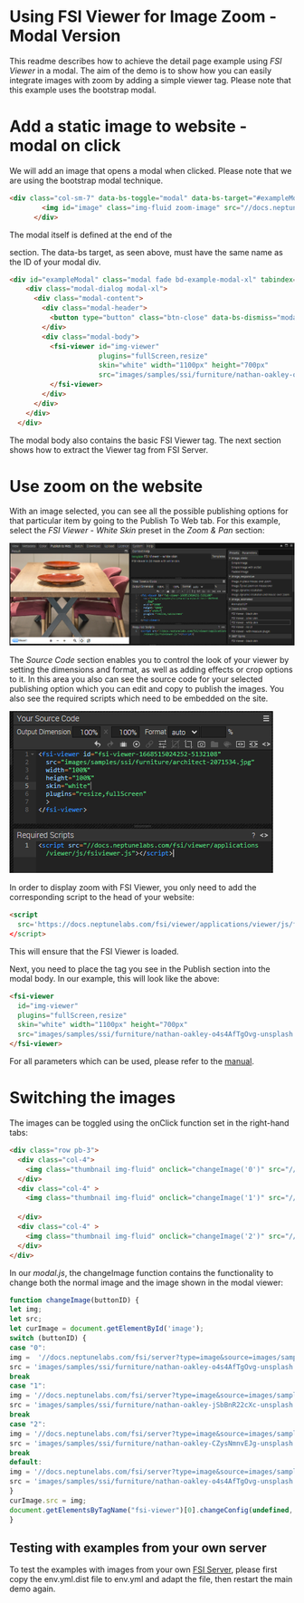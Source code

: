 # Using FSI Viewer for Image Zoom - Modal Version

This readme describes how to achieve the detail page example using *FSI Viewer* in a modal.
The aim of the demo is to show how you can easily integrate images with zoom by adding a simple viewer tag.
Please note that this example uses the bootstrap modal.

# Add a static image to website - modal on click
We will add an image that opens a modal when clicked. Please note that we are using the bootstrap modal technique.
```html
<div class="col-sm-7" data-bs-toggle="modal" data-bs-target="#exampleModal" >
        <img id="image" class="img-fluid zoom-image" src="//docs.neptunelabs.com/fsi/server?type=image&source=images/samples/ssi/furniture/nathan-oakley-o4s4AfTgOvg-unsplash.jpg&width=940" width="940" alt="">
      </div>
```

The modal itself is defined at the end of the <main> section.
The data-bs target, as seen above, must have the same name as the ID of your modal div.

```html
<div id="exampleModal" class="modal fade bd-example-modal-xl" tabindex="-1" role="dialog" aria-labelledby="myExtraLargeModalLabel" aria-hidden="true">
    <div class="modal-dialog modal-xl">
      <div class="modal-content">
        <div class="modal-header">
          <button type="button" class="btn-close" data-bs-dismiss="modal" aria-label="Close"></button>
        </div>
        <div class="modal-body">
          <fsi-viewer id="img-viewer"
                      plugins="fullScreen,resize"
                      skin="white" width="1100px" height="700px"
                      src="images/samples/ssi/furniture/nathan-oakley-o4s4AfTgOvg-unsplash.jpg">
          </fsi-viewer>
        </div>
      </div>
    </div>
  </div>
```
The modal body also contains the basic FSI Viewer tag.
The next section shows how to extract the Viewer tag from FSI Server.

# Use zoom on the website
With an image selected, you can see all the possible publishing options for that particular item by going to the Publish To Web tab.
For this example, select the *FSI Viewer - White Skin* preset in the *Zoom & Pan* section:

![Config Image](readme-modal-1.png)

The *Source Code* section enables you to control the look of your viewer by setting the dimensions and format, as well as adding effects or crop options to it.
In this area you also can see the source code for your selected publishing option which you can edit and copy to publish the images.
You also see the required scripts which need to be embedded on the site.

![Config Image](readme-modal-2.png)

In order to display zoom with FSI Viewer, you only need to add the corresponding script
to the head of your website:

```html
<script
  src='https://docs.neptunelabs.com/fsi/viewer/applications/viewer/js/fsiviewer.js'
</script>
```
This will ensure that the FSI Viewer is loaded.

Next, you need to place the *<fsi-viewer>* tag you see in the Publish section into the modal body.
In our example, this will look like the above:

```html
<fsi-viewer
  id="img-viewer"
  plugins="fullScreen,resize"
  skin="white" width="1100px" height="700px"
  src="images/samples/ssi/furniture/nathan-oakley-o4s4AfTgOvg-unsplash.jpg">
</fsi-viewer>
```

For all parameters which can be used, please refer to the [manual](https://docs.neptunelabs.com/fsi-viewer/latest/fsi-viewer).

# Switching the images
The images can be toggled using the onClick function set in the right-hand tabs:

```html
<div class="row pb-3">
  <div class="col-4">
    <img class="thumbnail img-fluid" onclick="changeImage('0')" src="//docs.neptunelabs.com/fsi/server?type=image&source=images/samples/ssi/furniture/nathan-oakley-o4s4AfTgOvg-unsplash.jpg&width=150&rect=0.15187,0,0.84813,1" width="150" alt="">
  </div>
  <div class="col-4" >
    <img class="thumbnail img-fluid" onclick="changeImage('1')" src="//docs.neptunelabs.com/fsi/server?type=image&source=images/samples/ssi/furniture/nathan-oakley-jSbBnR22cXc-unsplash.jpg&width=150&rect=0,0.29634,1,0.66709" width="150" alt="">

  </div>
  <div class="col-4" >
    <img class="thumbnail img-fluid" onclick="changeImage('2')" src="//docs.neptunelabs.com/fsi/server?type=image&source=images/samples/ssi/furniture/nathan-oakley-CZysNmnvEJg-unsplash.jpg&width=150&rect=0.25612,0,0.74388,0.99622" width="150" alt="">
  </div>
</div>
```
In our *modal.js*, the changeImage function contains the functionality to change both the normal image and the image shown in the modal viewer:

```javascript
function changeImage(buttonID) {
let img;
let src;
let curImage = document.getElementById('image');
switch (buttonID) {
case "0":
img =  '//docs.neptunelabs.com/fsi/server?type=image&source=images/samples/ssi/furniture/nathan-oakley-o4s4AfTgOvg-unsplash.jpg&width=940';
src = 'images/samples/ssi/furniture/nathan-oakley-o4s4AfTgOvg-unsplash.jpg';
break
case "1":
img = '//docs.neptunelabs.com/fsi/server?type=image&source=images/samples/ssi/furniture/nathan-oakley-jSbBnR22cXc-unsplash.jpg&width=940&rect=0,0.29634,1,0.66709';
src = 'images/samples/ssi/furniture/nathan-oakley-jSbBnR22cXc-unsplash.jpg';
break
case "2":
img = '//docs.neptunelabs.com/fsi/server?type=image&source=images/samples/ssi/furniture/nathan-oakley-CZysNmnvEJg-unsplash.jpg&width=940';
src = 'images/samples/ssi/furniture/nathan-oakley-CZysNmnvEJg-unsplash.jpg';
break
default:
img = '//docs.neptunelabs.com/fsi/server?type=image&source=images/samples/ssi/furniture/nathan-oakley-o4s4AfTgOvg-unsplash.jpg&width=940';
src = 'images/samples/ssi/furniture/nathan-oakley-o4s4AfTgOvg-unsplash.jpg';
}
curImage.src = img;
document.getElementsByTagName("fsi-viewer")[0].changeConfig(undefined, {imagesrc: src});
}
```

## Testing with examples from your own server

To test the examples with images from your own [FSI Server](https://www.neptunelabs.com/fsi-server/), please first copy the env.yml.dist file to env.yml and adapt the file, then restart the main demo again.
